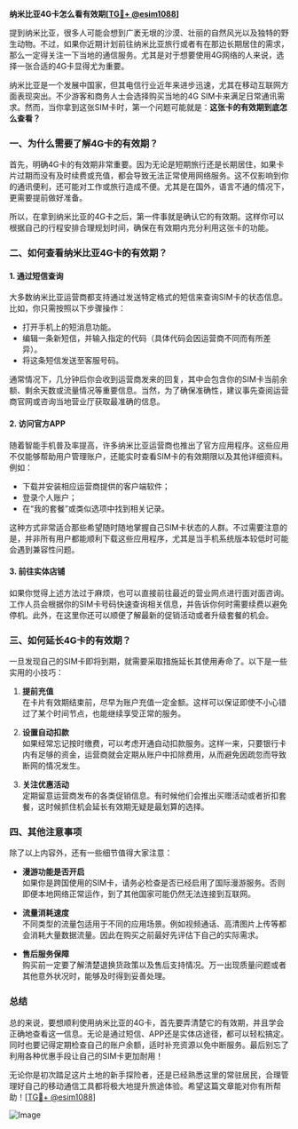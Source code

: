 **纳米比亚4G卡怎么看有效期[[TG💪+ @esim1088](https://t.me/s/esim1088)]**

提到纳米比亚，很多人可能会想到广袤无垠的沙漠、壮丽的自然风光以及独特的野生动物。不过，如果你近期计划前往纳米比亚旅行或者有在那边长期居住的需求，那么一定得关注一下当地的通信服务。尤其是对于想要使用4G网络的人来说，选择一张合适的4G卡显得尤为重要。

纳米比亚是一个发展中国家，但其电信行业近年来进步迅速，尤其在移动互联网方面表现突出。不少游客和商务人士会选择购买当地的4G SIM卡来满足日常通讯需求。然而，当你拿到这张SIM卡时，第一个问题可能就是：**这张卡的有效期到底怎么查看？**

### 一、为什么需要了解4G卡的有效期？

首先，明确4G卡的有效期非常重要。因为无论是短期旅行还是长期居住，如果卡片过期而没有及时续费或充值，都会导致无法正常使用网络服务。这不仅影响到你的通讯便利，还可能对工作或旅行造成不便。尤其是在国外，语言不通的情况下，更需要提前做好准备。

所以，在拿到纳米比亚的4G卡之后，第一件事就是确认它的有效期。这样你可以根据自己的行程安排合理规划时间，确保在有效期内充分利用这张卡的功能。

### 二、如何查看纳米比亚4G卡的有效期？

#### 1. 通过短信查询

大多数纳米比亚运营商都支持通过发送特定格式的短信来查询SIM卡的状态信息。比如，你只需按照以下步骤操作：

- 打开手机上的短消息功能。
- 编辑一条新短信，并输入指定的代码（具体代码会因运营商不同而有所差异）。
- 将这条短信发送至客服号码。

通常情况下，几分钟后你会收到运营商发来的回复，其中会包含你的SIM卡当前余额、剩余天数或流量情况等重要信息。当然，为了确保准确性，建议事先查阅运营商官网或咨询当地营业厅获取最准确的信息。

#### 2. 访问官方APP

随着智能手机普及率提高，许多纳米比亚运营商也推出了官方应用程序。这些应用不仅能够帮助用户管理账户，还能实时查看SIM卡的有效期限以及其他详细资料。例如：

- 下载并安装相应运营商提供的客户端软件；
- 登录个人账户；
- 在“我的套餐”或类似选项中找到相关记录。

这种方式非常适合那些希望随时随地掌握自己SIM卡状态的人群。不过需要注意的是，并非所有用户都能顺利下载这些应用程序，尤其是当手机系统版本较低时可能会遇到兼容性问题。

#### 3. 前往实体店铺

如果你觉得上述方法过于麻烦，也可以直接前往最近的营业网点进行面对面咨询。工作人员会根据你的SIM卡号码快速查询相关信息，并告诉你何时需要续费以避免停机。此外，在这里你还可以顺便了解最新的促销活动或者升级套餐的机会。

### 三、如何延长4G卡的有效期？

一旦发现自己的SIM卡即将到期，就需要采取措施延长其使用寿命了。以下是一些实用的小技巧：

1. **提前充值**  
   在卡片有效期结束前，尽早为账户充值一定金额。这样可以保证即使不小心错过了某个时间节点，也能继续享受正常的服务。

2. **设置自动扣款**  
   如果经常忘记按时缴费，可以考虑开通自动扣款服务。这样一来，只要银行卡内有足够的资金，运营商就会定期从账户中扣除费用，从而避免因疏忽而导致断网的情况发生。

3. **关注优惠活动**  
   定期留意运营商发布的各类促销信息。有时候他们会推出买赠活动或者折扣套餐，这时候抓住机会延长有效期无疑是最划算的选择。

### 四、其他注意事项

除了以上内容外，还有一些细节值得大家注意：

- **漫游功能是否开启**  
  如果你是跨国使用的SIM卡，请务必检查是否已经启用了国际漫游服务。否则即便本地网络正常运作，到了其他国家可能仍然无法连接到互联网。

- **流量消耗速度**  
  不同类型的流量包适用于不同的应用场景。例如视频通话、高清图片上传等都会消耗大量数据流量。因此在购买之前最好先评估下自己的实际需求。

- **售后服务保障**  
  购买前一定要了解清楚退换货政策以及售后支持情况。万一出现质量问题或者其他意外状况时，能够及时得到妥善处理。

### 总结

总的来说，要想顺利使用纳米比亚的4G卡，首先要弄清楚它的有效期，并且学会正确地查看这一信息。无论是通过短信、APP还是实体店途径，都可以轻松搞定。同时也要记得定期检查自己的账户余额，适时补充资源以免中断服务。最后别忘了利用各种优惠手段让自己的SIM卡更加耐用！

无论你是初次踏足这片土地的新手探险者，还是已经熟悉这里的常驻居民，合理管理好自己的移动通信工具都将极大地提升旅途体验。希望这篇文章能对你有所帮助！[[TG💪+ @esim1088](https://t.me/s/esim1088)]  

![Image](https://i.postimg.cc/4NQfJmqS/Snipaste-2025-05-13-00-14-12.png)